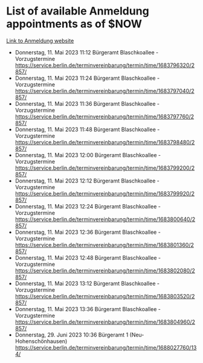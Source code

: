 # List of available Anmeldung appointments as of $NOW
[Link to Anmeldung website](https://service.berlin.de/terminvereinbarung/termin/tag.php?termin=1&anliegen[]=120686&dienstleisterlist=122210,122217,327316,122219,327312,122227,327314,122231,327346,122243,327348,122254,122252,329742,122260,329745,122262,329748,122271,327278,122273,327274,122277,327276,330436,122280,327294,122282,327290,122284,327292,122291,327270,122285,327266,122286,327264,122296,327268,150230,329760,122297,327286,122294,327284,122312,329763,122314,329775,122304,327330,122311,327334,122309,327332,317869,122281,327352,122279,329772,122283,122276,327324,122274,327326,122267,329766,122246,327318,122251,327320,122257,327322,122208,327298,122226,327300&herkunft=http%3A%2F%2Fservice.berlin.de%2Fdienstleistung%2F120686%2F)
- Donnerstag, 11. Mai 2023 11:12 Bürgeramt Blaschkoallee - Vorzugstermine https://service.berlin.de/terminvereinbarung/termin/time/1683796320/2857/
- Donnerstag, 11. Mai 2023 11:24 Bürgeramt Blaschkoallee - Vorzugstermine https://service.berlin.de/terminvereinbarung/termin/time/1683797040/2857/
- Donnerstag, 11. Mai 2023 11:36 Bürgeramt Blaschkoallee - Vorzugstermine https://service.berlin.de/terminvereinbarung/termin/time/1683797760/2857/
- Donnerstag, 11. Mai 2023 11:48 Bürgeramt Blaschkoallee - Vorzugstermine https://service.berlin.de/terminvereinbarung/termin/time/1683798480/2857/
- Donnerstag, 11. Mai 2023 12:00 Bürgeramt Blaschkoallee - Vorzugstermine https://service.berlin.de/terminvereinbarung/termin/time/1683799200/2857/
- Donnerstag, 11. Mai 2023 12:12 Bürgeramt Blaschkoallee - Vorzugstermine https://service.berlin.de/terminvereinbarung/termin/time/1683799920/2857/
- Donnerstag, 11. Mai 2023 12:24 Bürgeramt Blaschkoallee - Vorzugstermine https://service.berlin.de/terminvereinbarung/termin/time/1683800640/2857/
- Donnerstag, 11. Mai 2023 12:36 Bürgeramt Blaschkoallee - Vorzugstermine https://service.berlin.de/terminvereinbarung/termin/time/1683801360/2857/
- Donnerstag, 11. Mai 2023 12:48 Bürgeramt Blaschkoallee - Vorzugstermine https://service.berlin.de/terminvereinbarung/termin/time/1683802080/2857/
- Donnerstag, 11. Mai 2023 13:12 Bürgeramt Blaschkoallee - Vorzugstermine https://service.berlin.de/terminvereinbarung/termin/time/1683803520/2857/
- Donnerstag, 11. Mai 2023 13:36 Bürgeramt Blaschkoallee - Vorzugstermine https://service.berlin.de/terminvereinbarung/termin/time/1683804960/2857/
- Donnerstag, 29. Juni 2023 10:36 Bürgeramt 1 (Neu- Hohenschönhausen) https://service.berlin.de/terminvereinbarung/termin/time/1688027760/134/
